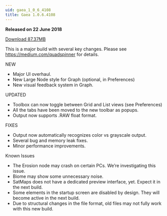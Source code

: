 ```yaml
---
uid: gaea_1_0_6_4108
title: Gaea 1.0.6.4108
---
```



**Released on 22 June 2018**

<a href="http://viridian.quadspinner.com/gaea/Gaea-EAP-4108.exe">Download 87.37MB</a> <br>


<div class="release-note">

This is a major build with several key changes.
Please see https://medium.com/quadspinner for details.

NEW
- Major UI overhaul.
- New Large Node style for Graph (optional, in Preferences)
- New visual feedback system in Graph.

UPDATED
- Toolbox can now toggle between Grid and List views (see Preferences)
- All the tabs have been moved to the new toolbar as popups.
- Output now supports .RAW float format.

FIXES
- Output now automatically recognizes color vs grayscale output.
- Several bug and memory leak fixes.
- Minor performance improvements.

Known Issues
- The Erosion node may crash on certain PCs. We’re investigating this issue.
- Biome may show some unnecessary noise.
- SatMaps does not have a dedicated preview interface, yet. Expect it in the next build.
- Some elements in the startup screen are disabled by design. They will become active in the next build.
- Due to structural changes in the file format, old files may not fully work with this new build.

</div>
